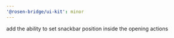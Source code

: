 ```yaml
---
'@rosen-bridge/ui-kit': minor
---
```


add the ability to set snackbar position inside the opening actions
